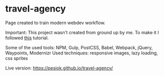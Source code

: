 # travel-agency
Page created to train modern webdev workflow.

Important: This project wasn't created from ground up by me. To make it I followed [this](https://www.udemy.com/git-a-web-developer-job-mastering-the-modern-workflow/) tutorial. 

Some of the used tools: NPM, Gulp, PostCSS, Babel, Webpack, jQuery, Waypoints, Modernizr
Used techniques: responsive images, lazy loading, css sprites

Live version: https://pesiok.github.io/travel-agency/
